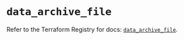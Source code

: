 # `data_archive_file`

Refer to the Terraform Registry for docs: [`data_archive_file`](https://registry.terraform.io/providers/hashicorp/archive/2.7.0/docs/data-sources/file).
